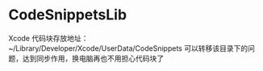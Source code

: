 # CodeSnippetsLib

Xcode 代码块存放地址：
~/Library/Developer/Xcode/UserData/CodeSnippets
可以转移该目录下的问题，达到同步作用，换电脑再也不用担心代码块了
